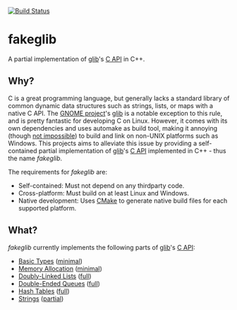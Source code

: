 [![Build Status](https://api.travis-ci.org/FabianHahn/fakeglib.svg)](https://travis-ci.org/FabianHahn/fakeglib)

# fakeglib
A partial implementation of [glib](https://github.com/GNOME/glib)'s [C API](https://developer.gnome.org/glib/2.48/) in C++.

## Why?
C is a great programming language, but generally lacks a standard library of common dynamic data structures such as strings, lists, or maps with a native C API.
The [GNOME project](https://www.gnome.org/)'s [glib](https://github.com/GNOME/glib) is a notable exception to this rule, and is pretty fantastic for developing C on Linux.
However, it comes with its own dependencies and uses automake as build tool, making it annoying (though [not impossible](https://github.com/hexchat/gtk-win32)) to build and link on non-UNIX platforms such as Windows.
This projects aims to alleviate this issue by providing a self-contained partial implementation of [glib](https://github.com/GNOME/glib)'s [C API](https://developer.gnome.org/glib/2.48/) implemented in C++ - thus the name *fakeglib*.

The requirements for *fakeglib* are:
* Self-contained: Must not depend on any thirdparty code.
* Cross-platform: Must build on at least Linux and Windows.
* Native development: Uses [CMake](https://cmake.org/) to generate native build files for each supported platform.

## What?
*fakeglib* currently implements the following parts of [glib](https://github.com/GNOME/glib)'s [C API](https://developer.gnome.org/glib/2.48/):
* [Basic Types](https://developer.gnome.org/glib/2.48/glib-Basic-Types.html) ([minimal](src/GTypes.h))
* [Memory Allocation](https://developer.gnome.org/glib/2.48/glib-Memory-Allocation.html) ([minimal](src/GMemory.h))
* [Doubly-Linked Lists](https://developer.gnome.org/glib/2.48/glib-Doubly-Linked-Lists.html) ([full](src/GList.h))
* [Double-Ended Queues](https://developer.gnome.org/glib/2.48/glib-Double-ended-Queues.html) ([full](src/GQueue.h))
* [Hash Tables](https://developer.gnome.org/glib/2.48/glib-Hash-Tables.html) ([full](src/GHashTable.h))
* [Strings](https://developer.gnome.org/glib/2.48/glib-Strings.html) ([partial](src/GString.h))
